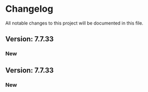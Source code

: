 # Changelog

All notable changes to this project will be documented in this file.

## Version: 7.7.33

### New


## Version: 7.7.33

### New
